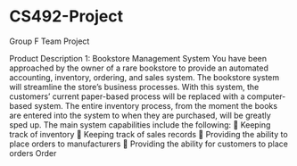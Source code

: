 # CS492-Project
Group F Team Project

Product Description 1: Bookstore Management System 
You have been approached by the owner of a rare bookstore to provide an automated accounting, inventory, ordering, and sales system. The bookstore system will streamline the store’s business processes. With this system, the customers’ current paper-based process will be replaced with a computer-based system. The entire inventory process, from the moment the books are entered into the system to when they are purchased, will be greatly sped up. The main system capabilities include the following: 
 Keeping track of inventory 
 Keeping track of sales records 
 Providing the ability to place orders to manufacturers 
 Providing the ability for customers to place orders Order
